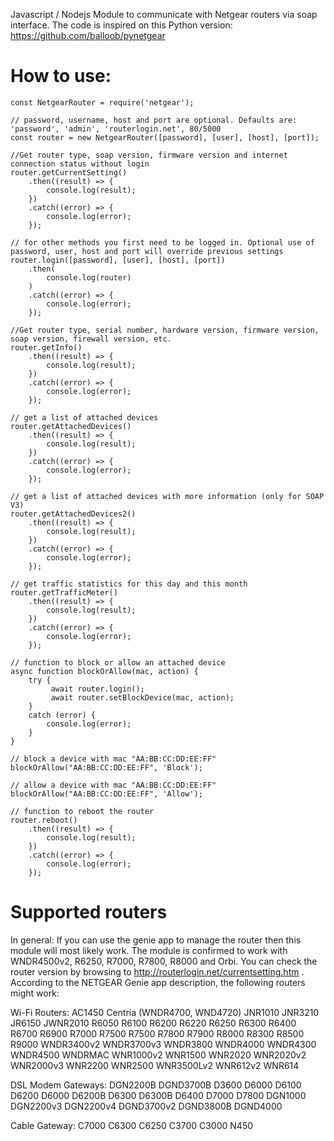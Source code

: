 Javascript / Nodejs Module to communicate with Netgear routers via soap interface. The code
is inspired on this Python version: https://github.com/balloob/pynetgear

# How to use:

```
const NetgearRouter = require('netgear');

// password, username, host and port are optional. Defaults are: 'password', 'admin', 'routerlogin.net', 80/5000
const router = new NetgearRouter([password], [user], [host], [port]);

//Get router type, soap version, firmware version and internet connection status without login
router.getCurrentSetting()
	.then((result) => {
		console.log(result);
	})
	.catch((error) => {
		console.log(error);
	});

// for other methods you first need to be logged in. Optional use of password, user, host and port will override previous settings
router.login([password], [user], [host], [port])
	.then(
		console.log(router)
	)
	.catch((error) => {
		console.log(error);
	});

//Get router type, serial number, hardware version, firmware version, soap version, firewall version, etc.
router.getInfo()
	.then((result) => {
		console.log(result);
	})
	.catch((error) => {
		console.log(error);
	});

// get a list of attached devices
router.getAttachedDevices()
	.then((result) => {
		console.log(result);
	})
	.catch((error) => {
		console.log(error);
	});

// get a list of attached devices with more information (only for SOAP V3)
router.getAttachedDevices2()
	.then((result) => {
		console.log(result);
	})
	.catch((error) => {
		console.log(error);
	});

// get traffic statistics for this day and this month
router.getTrafficMeter()
	.then((result) => {
		console.log(result);
	})
	.catch((error) => {
		console.log(error);
	});

// function to block or allow an attached device
async function blockOrAllow(mac, action) {
	try {
		 await router.login();
		 await router.setBlockDevice(mac, action);
	}
	catch (error) {
		console.log(error);
	}
}

// block a device with mac "AA:BB:CC:DD:EE:FF"
blockOrAllow("AA:BB:CC:DD:EE:FF", 'Block');

// allow a device with mac "AA:BB:CC:DD:EE:FF"
blockOrAllow("AA:BB:CC:DD:EE:FF", 'Allow');

// function to reboot the router
router.reboot()
	.then((result) => {
 		console.log(result);
 	})
 	.catch((error) => {
 		console.log(error);
 	});
```


# Supported routers
In general: If you can use the genie app to manage the router then this module will most likely work. The module is confirmed to work with WNDR4500v2, R6250, R7000, R7800, R8000 and Orbi.
You can check the router version by browsing to http://routerlogin.net/currentsetting.htm . According to the NETGEAR Genie app description, the following routers might work:

Wi-Fi Routers:
AC1450
Centria (WNDR4700, WND4720)
JNR1010
JNR3210
JR6150
JWNR2010
R6050
R6100
R6200
R6220
R6250
R6300
R6400
R6700
R6900
R7000
R7500
R7500
R7800
R7900
R8000
R8300
R8500
R9000
WNDR3400v2
WNDR3700v3
WNDR3800
WNDR4000
WNDR4300
WNDR4500
WNDRMAC
WNR1000v2
WNR1500
WNR2020
WNR2020v2
WNR2000v3
WNR2200
WNR2500
WNR3500Lv2
WNR612v2
WNR614

DSL Modem Gateways:
DGN2200B
DGND3700B
D3600
D6000
D6100
D6200
D6000
D6200B
D6300
D6300B
D6400
D7000
D7800
DGN1000
DGN2200v3
DGN2200v4
DGND3700v2
DGND3800B
DGND4000

Cable Gateway:
C7000
C6300
C6250
C3700
C3000
N450
